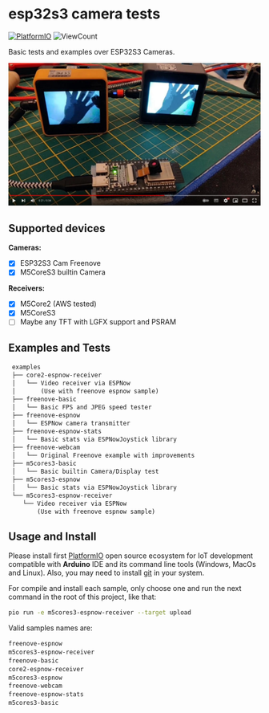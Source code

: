 # esp32s3 camera tests

[![PlatformIO](https://github.com/hpsaturn/esp32s3-cam/workflows/PlatformIO/badge.svg)](https://github.com/hpsaturn/esp32s3-cam/actions/) ![ViewCount](https://views.whatilearened.today/views/github/hpsaturn/esp32s3-cam.svg)  

Basic tests and examples over ESP32S3 Cameras.

[![video demo](pictures/youtube.jpg)](https://youtu.be/zXIzP1TGlpA)

## Supported devices

**Cameras:**

- [x] ESP32S3 Cam Freenove
- [x] M5CoreS3 builtin Camera

**Receivers:**

- [x] M5Core2 (AWS tested)
- [x] M5CoreS3
- [ ] Maybe any TFT with LGFX support and PSRAM

## Examples and Tests

```
 examples
 ├── core2-espnow-receiver
 │   └── Video receiver via ESPNow 
 │       (Use with freenove espnow sample)
 ├── freenove-basic
 │   └── Basic FPS and JPEG speed tester
 ├── freenove-espnow
 │   └── ESPNow camera transmitter
 ├── freenove-espnow-stats
 │   └── Basic stats via ESPNowJoystick library
 ├── freenove-webcam
 │   └── Original Freenove example with improvements
 ├── m5cores3-basic
 │   └── Basic builtin Camera/Display test
 ├── m5cores3-espnow
 │   └── Basic stats via ESPNowJoystick library
 └── m5cores3-espnow-receiver
    └── Video receiver via ESPNow 
        (Use with freenove espnow sample)
```

## Usage and Install

Please install first [PlatformIO](http://platformio.org/) open source ecosystem for IoT development compatible with **Arduino** IDE and its command line tools (Windows, MacOs and Linux). Also, you may need to install [git](http://git-scm.com/) in your system.

For compile and install each sample, only choose one and run the next command in the root of this project, like that:

```bash
pio run -e m5cores3-espnow-receiver --target upload
```

Valid samples names are: 

```bash
freenove-espnow 
m5cores3-espnow-receiver
freenove-basic 
core2-espnow-receiver
m5cores3-espnow
freenove-webcam
freenove-espnow-stats
m5cores3-basic
```
